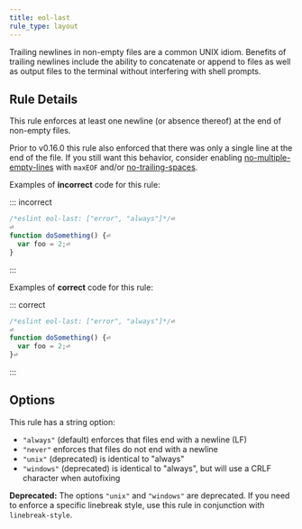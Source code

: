 ```yaml
---
title: eol-last
rule_type: layout
---
```


Trailing newlines in non-empty files are a common UNIX idiom. Benefits of
trailing newlines include the ability to concatenate or append to files as well
as output files to the terminal without interfering with shell prompts.

## Rule Details

This rule enforces at least one newline (or absence thereof) at the end
of non-empty files.

Prior to v0.16.0 this rule also enforced that there was only a single line at
the end of the file. If you still want this behavior, consider enabling
[no-multiple-empty-lines](no-multiple-empty-lines) with `maxEOF` and/or
[no-trailing-spaces](no-trailing-spaces).

Examples of **incorrect** code for this rule:

::: incorrect

```js
/*eslint eol-last: ["error", "always"]*/⏎
⏎
function doSomething() {⏎
  var foo = 2;⏎
}
```

:::

Examples of **correct** code for this rule:

::: correct

```js
/*eslint eol-last: ["error", "always"]*/⏎
⏎
function doSomething() {⏎
  var foo = 2;⏎
}⏎

```

:::

## Options

This rule has a string option:

- `"always"` (default) enforces that files end with a newline (LF)
- `"never"` enforces that files do not end with a newline
- `"unix"` (deprecated) is identical to "always"
- `"windows"` (deprecated) is identical to "always", but will use a CRLF character when autofixing

**Deprecated:** The options `"unix"` and `"windows"` are deprecated. If you need to enforce a specific linebreak style, use this rule in conjunction with `linebreak-style`.
